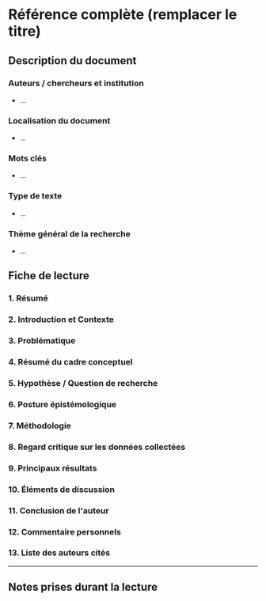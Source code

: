 # Référence complète (remplacer le titre)
## Description du document
### Auteurs / chercheurs et institution
- ...
### Localisation du document
- ...
### Mots clés
- ...
### Type de texte
- ... 
### Thème général de la recherche
- ...
## Fiche de lecture

### 1. Résumé

### 2. Introduction et Contexte

### 3. Problématique

### 4. Résumé du cadre conceptuel

### 5. Hypothèse / Question de recherche

### 6. Posture épistémologique

### 7. Méthodologie

### 8. Regard critique sur les données collectées

### 9. Principaux résultats

### 10. Éléments de discussion

### 11. Conclusion de l'auteur

### 12. Commentaire personnels

### 13. Liste des auteurs cités

---
## Notes prises durant la lecture
